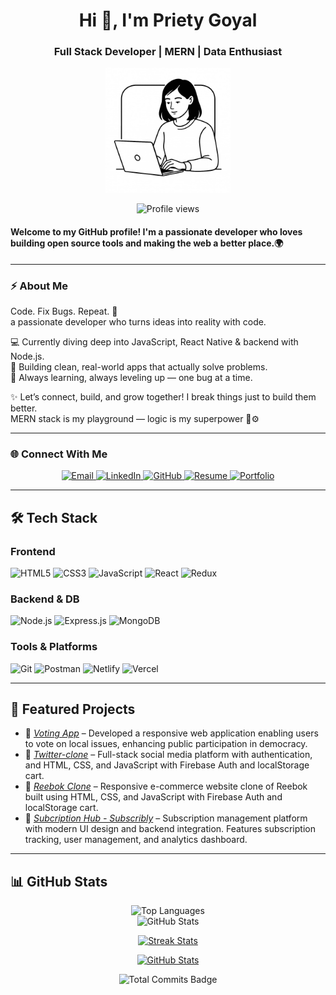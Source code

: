 <h1 align="center">Hi 👋, I'm Priety Goyal</h1>
<h3 align="center">Full Stack Developer | MERN | Data Enthusiast</h3>

<p align="center">
  <img src="https://raw.githubusercontent.com/PrietyGoyal24/PrietyGoyal24/refs/heads/main/developer-girl.jpeg" width="200">
</p>

<p align="center">
  <img src="https://komarev.com/ghpvc/?username=PrietyGoyal24&label=Profile%20views&color=0e75b6&style=flat" alt="Profile views"/>
</p>
<h4>Welcome to my GitHub profile! I'm a passionate developer who loves building open source tools and making the web a better place.🌍</h4>

---

### ⚡ About Me

 Code. Fix Bugs. Repeat. 🔁  
 a passionate developer who turns ideas into reality with code.

💻 Currently diving deep into JavaScript, React Native & backend with Node.js.  
🚀 Building clean, real-world apps that actually solve problems.  
🌱 Always learning, always leveling up — one bug at a time.

✨ Let’s connect, build, and grow together!
I break things just to build them better.  
MERN stack is my playground — logic is my superpower 🧠⚙

---

### 🌐 Connect With Me

<p align="center">
  <a href="mailto:priety2023@gmail.com" target="_blank"> <img src="https://img.shields.io/badge/Email-D14836?style=for-the-badge&logo=gmail&logoColor=white" alt="Email">
  </a>
  <a href="https://linkedin.com/in/prietygoyal05" target="_blank">
    <img src="https://img.shields.io/badge/LinkedIn-blue?style=for-the-badge&logo=linkedin&logoColor=white" alt="LinkedIn">
  </a>
  <a href="https://github.com/PrietyGoyal24" target="_blank">
    <img src="https://img.shields.io/badge/GitHub-100000?style=for-the-badge&logo=github&logoColor=white" alt="GitHub">
  </a>
  <a href="https://drive.google.com/file/d/1elCmoJThL_LTV2qfO7B6YulzpMCUjcvh/view?usp=sharing" target="_blank">
    <img src="https://drive.google.com/file/d/1N11gMwl6BI-6I6rEyGbS75OczOLp6slv/view?usp=sharing" alt="Resume">
  </a>
  <a href="https://priety-goyal-portfolio.vercel.app/" target="_blank">
    <img src="https://img.shields.io/badge/Portfolio-FF5722?style=for-the-badge&logo=wordpress&logoColor=white" alt="Portfolio">
  </a>
</p>

---
## 🛠 Tech Stack

### Frontend
![HTML5](https://img.shields.io/badge/HTML5-E34F26?style=flat-square&logo=html5&logoColor=white)
![CSS3](https://img.shields.io/badge/CSS3-1572B6?style=flat-square&logo=css3&logoColor=white)
![JavaScript](https://img.shields.io/badge/JavaScript-F7DF1E?style=flat-square&logo=javascript&logoColor=black)
![React](https://img.shields.io/badge/React-20232A?style=flat-square&logo=react&logoColor=61DAFB)
![Redux](https://img.shields.io/badge/Redux-593D88?style=flat-square&logo=redux&logoColor=white)

### Backend & DB
![Node.js](https://img.shields.io/badge/Node.js-339933?style=flat-square&logo=nodedotjs&logoColor=white)
![Express.js](https://img.shields.io/badge/Express.js-000000?style=flat-square&logo=express&logoColor=white)
![MongoDB](https://img.shields.io/badge/MongoDB-4EA94B?style=flat-square&logo=mongodb&logoColor=white)

### Tools & Platforms
![Git](https://img.shields.io/badge/Git-F05032?style=flat-square&logo=git&logoColor=white)
![Postman](https://img.shields.io/badge/Postman-FF6C37?style=flat-square&logo=postman&logoColor=white)
![Netlify](https://img.shields.io/badge/Netlify-00C7B7?style=flat-square&logo=netlify&logoColor=white)
![Vercel](https://img.shields.io/badge/Vercel-000000?style=flat-square&logo=vercel&logoColor=white)

---
## 🚀 Featured Projects

- 🔗 [*Voting App*](https://voting-website-right-now.vercel.app/) –  Developed a responsive web application enabling users to vote on local issues, enhancing public participation
 in democracy.
- 🔗 [*Twitter-clone*](https://fantastic-marigold-1240c3.netlify.app/) – Full-stack social media platform with authentication, and  HTML, CSS, and JavaScript with Firebase Auth and localStorage cart. 
- 🔗 [*Reebok Clone*](https://steady-dasik-fea1e4.netlify.app/) – Responsive e-commerce website clone of Reebok built using HTML, CSS, and JavaScript with Firebase Auth and localStorage cart.  
- 🔗 [*Subcription Hub - Subscribly*](https://subscribly-project-subscription-hub.vercel.app/) – Subscription management platform with modern UI design and backend integration. Features subscription tracking, user management, and analytics dashboard.


---
## 📊 GitHub Stats
<p align="center">
  <img src="https://github-readme-stats.vercel.app/api/top-langs/?username=PrietyGoyal24&layout=compact&langs_count=8&theme=radical&hide_border=true" alt="Top Languages">
  <br />
  <img src="https://github-readme-stats.vercel.app/api?username=PrietyGoyal24&show_icons=true&theme=radical&hide_border=true" alt="GitHub Stats">
</p>
<p align="center"> <a href="https://github.com/PrietyGoyal24/github-readme-streak-stats"> <img title="🔥 Streak Stats" alt="Streak Stats" src="https://github-readme-streak-stats.herokuapp.com/?user=PrietyGoyal24&hide_border=true&theme=react&bg_color=0D1117" /> </a> </p> <p align="center"> <a href="https://github.com/PrietyGoyal24/github-readme-stats"> <img alt="GitHub Stats" src="https://github-readme-stats.vercel.app/api?username=PrietyGoyal24&show_icons=true&locale=en&theme=react&hide_border=true&bg_color=0D1117" /> </a> </p> <p align="center"> <img src="https://img.shields.io/badge/Total%20Commits-1000%2B-success?style=for-the-badge&logo=github" alt="Total Commits Badge"> </p>

